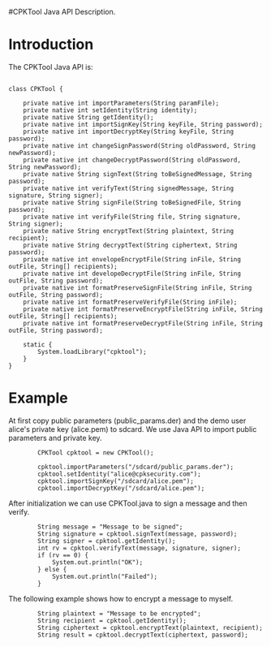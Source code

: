 #CPKTool Java API Description.

# Introduction #

The CPKTool Java API is:

```

class CPKTool {
	
	private native int importParameters(String paramFile);
	private native int setIdentity(String identity);
	private native String getIdentity();
	private native int importSignKey(String keyFile, String password);
	private native int importDecryptKey(String keyFile, String password);
	private native int changeSignPassword(String oldPassword, String newPassword);
	private native int changeDecryptPassword(String oldPassword, String newPassword);
	private native String signText(String toBeSignedMessage, String password);
	private native int verifyText(String signedMessage, String signature, String signer);	
	private native String signFile(String toBeSignedFile, String password);
	private native int verifyFile(String file, String signature, String signer);
	private native String encryptText(String plaintext, String recipient);
	private native String decryptText(String ciphertext, String password);
	private native int envelopeEncryptFile(String inFile, String outFile, String[] recipients);
	private native int developeDecryptFile(String inFile, String outFile, String password);
	private native int formatPreserveSignFile(String inFile, String outFile, String password);
	private native int formatPreserveVerifyFile(String inFile);
	private native int formatPreserveEncryptFile(String inFile, String outFile, String[] recipients);
	private native int formatPreserveDecryptFile(String inFile, String outFile, String password);	

	static {
		System.loadLibrary("cpktool");
	}
}
```

# Example #

At first copy public parameters (public\_params.der) and the demo user alice's private key (alice.pem) to sdcard. We use Java API to import public parameters and private key.
```
		CPKTool cpktool = new CPKTool();
		
		cpktool.importParameters("/sdcard/public_params.der");		
		cpktool.setIdentity("alice@cpksecurity.com");
		cpktool.importSignKey("/sdcard/alice.pem");
		cpktool.importDecryptKey("/sdcard/alice.pem");
```

After initialization we can use CPKTool.java to sign a message and then verify.
```
		String message = "Message to be signed";
		String signature = cpktool.signText(message, password);
		String signer = cpktool.getIdentity();
		int rv = cpktool.verifyText(message, signature, signer);
		if (rv == 0) {
			System.out.println("OK");
		} else {
			System.out.println("Failed");
		}
```

The following example shows how to encrypt a message to myself.
```
		String plaintext = "Message to be encrypted";
		String recipient = cpktool.getIdentity();
		String ciphertext = cpktool.encryptText(plaintext, recipient);
		String result = cpktool.decryptText(ciphertext, password);
```